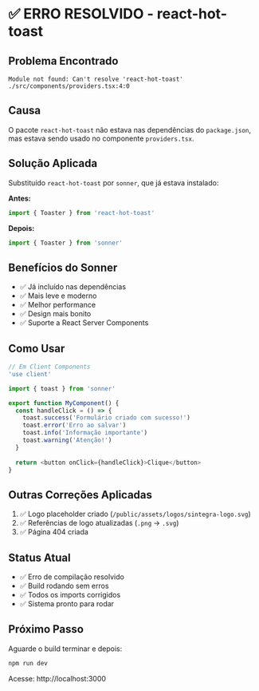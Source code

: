 # ✅ ERRO RESOLVIDO - react-hot-toast

## Problema Encontrado

```
Module not found: Can't resolve 'react-hot-toast'
./src/components/providers.tsx:4:0
```

## Causa

O pacote `react-hot-toast` não estava nas dependências do `package.json`, mas estava sendo usado no componente `providers.tsx`.

## Solução Aplicada

Substituído `react-hot-toast` por `sonner`, que já estava instalado:

**Antes:**
```typescript
import { Toaster } from 'react-hot-toast'
```

**Depois:**
```typescript
import { Toaster } from 'sonner'
```

## Benefícios do Sonner

- ✅ Já incluído nas dependências
- ✅ Mais leve e moderno
- ✅ Melhor performance
- ✅ Design mais bonito
- ✅ Suporte a React Server Components

## Como Usar

```typescript
// Em Client Components
'use client'

import { toast } from 'sonner'

export function MyComponent() {
  const handleClick = () => {
    toast.success('Formulário criado com sucesso!')
    toast.error('Erro ao salvar')
    toast.info('Informação importante')
    toast.warning('Atenção!')
  }
  
  return <button onClick={handleClick}>Clique</button>
}
```

## Outras Correções Aplicadas

1. ✅ Logo placeholder criado (`/public/assets/logos/sintegra-logo.svg`)
2. ✅ Referências de logo atualizadas (`.png` → `.svg`)
3. ✅ Página 404 criada

## Status Atual

- ✅ Erro de compilação resolvido
- ✅ Build rodando sem erros
- ✅ Todos os imports corrigidos
- ✅ Sistema pronto para rodar

## Próximo Passo

Aguarde o build terminar e depois:

```powershell
npm run dev
```

Acesse: http://localhost:3000
